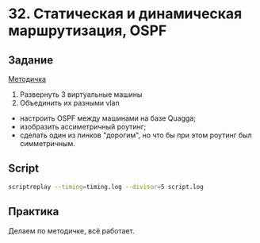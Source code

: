 # 32. Статическая и динамическая маршрутизация, OSPF 

## Задание

[Методичка](https://docs.google.com/document/d/1c3p-2PQl-73G8uKJaqmyCaw_CtRQipAt/edit?usp=share_link&ouid=104106368295333385634&rtpof=true&sd=true)

1. Развернуть 3 виртуальные машины
2. Объединить их разными vlan
- настроить OSPF между машинами на базе Quagga;
- изобразить ассиметричный роутинг;
- сделать один из линков "дорогим", но что бы при этом роутинг был симметричным.

## Script

```bash
scriptreplay --timing=timing.log --divisor=5 script.log
```

## Практика

Делаем по методичке, всё работает.
